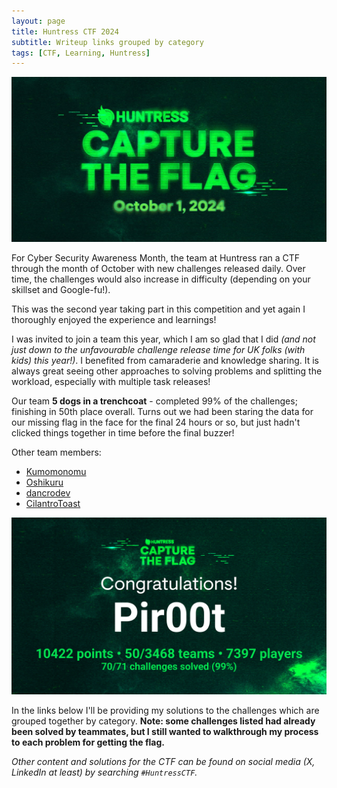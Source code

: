 ```yaml
---
layout: page
title: Huntress CTF 2024
subtitle: Writeup links grouped by category
tags: [CTF, Learning, Huntress]
---
```


![huntress_ctf](/assets/img/huntress_ctf24/huntress_ctf.jpg)

For Cyber Security Awareness Month, the team at Huntress ran a CTF through the month of October with new challenges released daily. Over time, the challenges would also increase in difficulty (depending on your skillset and Google-fu!).

This was the second year taking part in this competition and yet again I thoroughly enjoyed the experience and learnings!

I was invited to join a team this year, which I am so glad that I did _(and not just down to the unfavourable challenge release time for UK folks (with kids) this year!)_. I benefited from camaraderie and knowledge sharing. It is always great seeing other approaches to solving problems and splitting the workload, especially with multiple task releases!

Our team **5 dogs in a trenchcoat** - completed 99% of the challenges; finishing in 50th place overall. Turns out we had been staring the data for our missing flag in the face for the final 24 hours or so, but just hadn't clicked things together in time before the final buzzer! 

Other team members:

- [Kumomonomu](https://github.com/JordanLinden)
- [Oshikuru](https://jjolley91.github.io/blog/)
- [dancrodev](https://github.com/dancrodev/cyberctf)
- [CilantroToast](https://github.com/Sil3ntgh0st)

![huntress_ctf](/assets/img/huntress_ctf24/completion_cert.png)

In the links below I'll be providing my solutions to the challenges which are grouped together by category. **Note: some challenges listed had already been solved by teammates, but I still wanted to walkthrough my process to each problem for getting the flag.**

<placeholder for links>

_Other content and solutions for the CTF can be found on social media (X, LinkedIn at least) by searching `#HuntressCTF`._
